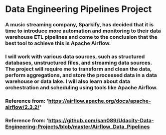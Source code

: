 # Data Engineering Pipelines Project

### A music streaming company, Sparkify, has decided that it is time to introduce more automation and monitoring to their data warehouse ETL pipelines and come to the conclusion that the best tool to achieve this is Apache Airflow.

### I will work with various data sources, such as structured databases, unstructured files, and streaming data sources. The project will require me to transform and clean the data, perform aggregations, and store the processed data in a data warehouse or data lake. I will also learn about data orchestration and scheduling using tools like Apache Airflow.


### Reference from: 'https://airflow.apache.org/docs/apache-airflow/2.3.2/'
### Reference from: 'https://github.com/san089/Udacity-Data-Engineering-Projects/blob/master/Airflow_Data_Pipelines




